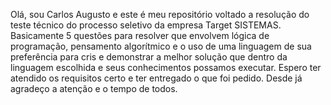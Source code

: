 Olá, sou Carlos Augusto e este é meu repositório voltado a resolução do teste técnico do processo seletivo da empresa Target SISTEMAS.
Basicamente 5 questões para resolver que envolvem lógica de programação, pensamento algorítmico e o uso de uma linguagem de sua preferência para cris e demonstrar a melhor solução que dentro da linguagem escolhida e seus conhecimentos possamos executar.
Espero ter atendido os requisitos certo e ter entregado o que foi pedido.
Desde já agradeço a atenção e o tempo de todos.
